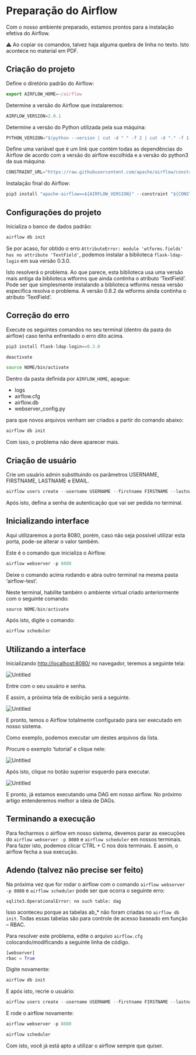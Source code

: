 # Preparação do Airflow

Com o nosso ambiente preparado, estamos prontos para a instalação efetiva do Airflow.

<aside>
⚠️ Ao copiar os comandos, talvez haja alguma quebra de linha no texto. Isto acontece no material em PDF.

</aside>

## Criação do projeto

Define o diretório padrão do Airflow:

```jsx
export AIRFLOW_HOME=~/airflow
```

Determine a versão do Airflow que instalaremos:

```jsx
AIRFLOW_VERSION=2.0.1
```

Determine a versão do Python utilizada pela sua máquina:

```jsx
PYTHON_VERSION="$(python --version | cut -d " " -f 2 | cut -d "." -f 1-2)"
```

Define uma variável que é um link que contém todas as dependências do Airflow de acordo com a versão do airflow escolhida e a versão do python3 da sua máquina:

```jsx
CONSTRAINT_URL="https://raw.githubusercontent.com/apache/airflow/constraints-${AIRFLOW_VERSION}/constraints-${PYTHON_VERSION}.txt"
```

Instalação final do Airflow:

```jsx
pip3 install "apache-airflow==${AIRFLOW_VERSION}" --constraint "${CONSTRAINT_URL}"
```

## Configurações do projeto

Inicializa o banco de dados padrão:

```jsx
airflow db init
```

Se por acaso, for obtido o erro `AttributeError: module 'wtforms.fields' has no attribute 'TextField'`, podemos instalar a biblioteca `flask-ldap-login` em sua versão 0.3.0.

Isto resolverá o problema. Ao que parece, esta biblioteca usa uma versão mais antiga da biblioteca wtforms que ainda continha o atributo ‘TextField’. Pode ser que simplesmente instalando a biblioteca wtforms nessa versão especifica resolva o problema. A versão 0.8.2 da wtforms ainda continha o atributo ‘TextField’.

## Correção do erro

Execute os seguintes comandos no seu terminal (dentro da pasta do airflow) caso tenha enfrentado o erro dito acima.

```jsx
pip3 install flask-ldap-login==0.3.0
```

```jsx
deactivate
```

```bash
source NOME/bin/activate
```

Dentro da pasta definida por `AIRFLOW_HOME`, apague: 

- logs
- airflow.cfg
- airflow.db
- webserver_config.py

para que novos arquivos venham ser criados a partir do comando abaixo:

```jsx
airflow db init
```

Com isso, o problema não deve aparecer mais.

## Criação de usuário

Crie um usuário admin substituindo os parâmetros USERNAME, FIRSTNAME, LASTNAME e EMAIL.

```jsx
airflow users create --username USERNAME --firstname FIRSTNAME --lastname LASTNAME --role Admin --email EMAIL
```

Após isto, defina a senha de autenticação que vai ser pedida no terminal.

## Inicializando interface

Aqui utilizaremos a porta 8080, porém, caso não seja possível utilizar esta porta, pode-se alterar o valor também.

Este é o comando que inicializa o Airflow.

```jsx
airflow webserver -p 8080
```

Deixe o comando acima rodando e abra outro terminal na mesma pasta ‘airflow-test’.

Neste terminal, habilite também o ambiente virtual criado anteriormente com o seguinte comando:

```jsx
source NOME/bin/activate
```

Após isto, digite o comando:

```jsx
airflow scheduler
```

## Utilizando a interface

Inicializando [http://localhost:8080/](http://localhost:8080/) no navegador, teremos a seguinte tela:

![Untitled](Preparac%CC%A7a%CC%83o%20do%20Airflow/Untitled.png)

Entre com o seu usuário e senha.

E assim, a próxima tela de exibição será a seguinte.

![Untitled](Preparac%CC%A7a%CC%83o%20do%20Airflow/Untitled%201.png)

E pronto, temos o Airflow totalmente configurado para ser executado em nosso sistema.

Como exemplo, podemos executar um destes arquivos da lista.

Procure o exemplo ‘tutorial’ e clique nele:

![Untitled](Preparac%CC%A7a%CC%83o%20do%20Airflow/Untitled%202.png)

Após isto, clique no botão superior esquerdo para executar.

![Untitled](Preparac%CC%A7a%CC%83o%20do%20Airflow/Untitled%203.png)

E pronto, já estamos executando uma DAG em nosso airflow. No próximo artigo entenderemos melhor a ideia de DAGs.

## Terminando a execução

Para fecharmos o airflow em nosso sistema, devemos parar as execuções do `airflow webserver -p 8080` e `airflow scheduler` em nossos terminais. Para fazer isto, podemos clicar CTRL + C nos dois terminais. E assim, o airflow fecha a sua execução.

## Adendo (talvez não precise ser feito)

Na próxima vez que for rodar o airflow com o comando `airflow webserver -p 8080` e `airflow scheduler` pode ser que ocorra o seguinte erro:

`sqlite3.OperationalError: no such table: dag`

Isso aconteceu porque as tabelas ab_* não foram criadas no `airflow db init`. Todas essas tabelas são para controle de acesso baseado em função – RBAC.

Para resolver este problema, edite o arquivo `airflow.cfg` colocando/modificando a seguinte linha de código.

```python
[webserver]
rbac = True
```

Digite novamente:

```python
airflow db init
```

E após isto, recrie o usuário:

```jsx
airflow users create --username USERNAME --firstname FIRSTNAME --lastname LASTNAME --role Admin --email EMAIL
```

E rode o airflow novamente:

```python
airflow webserver -p 8080
```

```jsx
airflow scheduler
```

Com isto, você já está apto a utilizar o airflow sempre que quiser.
